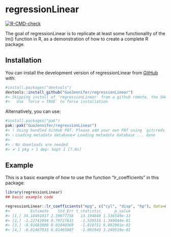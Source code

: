
<!-- README.md is generated from README.Rmd. Please edit that file -->

# regressionLinear

<!-- badges: start -->

[![R-CMD-check](https://github.com/GuoJennifer/regressionLinear/actions/workflows/R-CMD-check.yaml/badge.svg)](https://github.com/GuoJennifer/regressionLinear/actions/workflows/R-CMD-check.yaml)
<!-- badges: end -->

The goal of regressionLinear is to replicate at least some functionality
of the lm() function in R, as a demonstration of how to create a
complete R package.

## Installation

You can install the development version of regressionLinear from
[GitHub](https://github.com/) with:

``` r
#install.packages("devtools")
devtools::install_github("GuoJennifer/regressionLinear")
#> Skipping install of 'regressionLinear' from a github remote, the SHA1 (194d073a) has not changed since last install.
#>   Use `force = TRUE` to force installation
```

Alternatively, you can use:

``` r
#install.packages("pak")
pak::pak("GuoJennifer/regressionLinear")
#> ! Using bundled GitHub PAT. Please add your own PAT using `gitcreds::gitcreds_set()`.
#> ℹ Loading metadata database✔ Loading metadata database ... done
#>  
#> ℹ No downloads are needed
#> ✔ 1 pkg + 1 dep: kept 1 [7.9s]
```

## Example

This is a basic example of how to use the function “lr_coefficients” in
this package:

``` r
library(regressionLinear)
## basic example code

regressionLinear::lr_coefficients("mpg", c("cyl", "disp", "hp"), data=mtcars)
#>         Estimate    Std_Err t_statistic      p_value
#> [1,] 34.18491917 2.59077758   13.194849 1.536549e-13
#> [2,] -1.22741994 0.79727631   -1.539516 1.349044e-01
#> [3,] -0.01883809 0.01040369   -1.810711 8.092901e-02
#> [4,] -0.01467933 0.01465087   -1.001943 3.249519e-01
```
